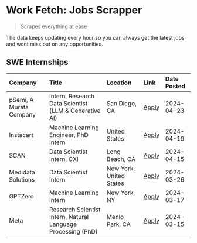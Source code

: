 # Work Fetch: Jobs Scrapper
> Scrapes everything at ease

The data keeps updating every hour so you can always get the latest jobs and wont miss out on any opportunities.

## SWE Internships
<!--START_SECTION:workfetch-->
| Company                 | Title                                                        | Location                | Link                                                                                                                                                                                                                                                                       | Date Posted   |
|:------------------------|:-------------------------------------------------------------|:------------------------|:---------------------------------------------------------------------------------------------------------------------------------------------------------------------------------------------------------------------------------------------------------------------------|:--------------|
| pSemi, A Murata Company | Intern, Research Data Scientist (LLM & Generative AI)        | San Diego, CA           | [Apply](https://www.linkedin.com/jobs/view/intern-research-data-scientist-llm-generative-ai-at-psemi-a-murata-company-3887074168?position=4&pageNum=0&refId=gIPEpoIXFRJvY2tmWfGr4g%3D%3D&trackingId=76i0Mv5lVi4iHnZn6QHsHA%3D%3D&trk=public_jobs_jserp-result_search-card) | 2024-04-23    |
| Instacart               | Machine Learning Engineer, PhD Intern                        | United States           | [Apply](https://www.linkedin.com/jobs/view/machine-learning-engineer-phd-intern-at-instacart-3901991739?position=2&pageNum=0&refId=gIPEpoIXFRJvY2tmWfGr4g%3D%3D&trackingId=vVYRqVfg9Wt67OOjpjRsOA%3D%3D&trk=public_jobs_jserp-result_search-card)                          | 2024-04-19    |
| SCAN                    | Data Scientist Intern, CXI                                   | Long Beach, CA          | [Apply](https://www.linkedin.com/jobs/view/data-scientist-intern-cxi-at-scan-3899690492?position=10&pageNum=0&refId=gIPEpoIXFRJvY2tmWfGr4g%3D%3D&trackingId=PxRmSYVTTVqnbeFY5L9L%2BQ%3D%3D&trk=public_jobs_jserp-result_search-card)                                       | 2024-04-15    |
| Medidata Solutions      | Data Scientist Intern                                        | New York, United States | [Apply](https://www.linkedin.com/jobs/view/data-scientist-intern-at-medidata-solutions-3810253704?position=9&pageNum=0&refId=gIPEpoIXFRJvY2tmWfGr4g%3D%3D&trackingId=mxIFWG2Oh%2FGgexOgmqBJDA%3D%3D&trk=public_jobs_jserp-result_search-card)                              | 2024-03-26    |
| GPTZero                 | Machine Learning Intern                                      | New York, NY            | [Apply](https://www.linkedin.com/jobs/view/machine-learning-intern-at-gptzero-3860723963?position=8&pageNum=0&refId=gIPEpoIXFRJvY2tmWfGr4g%3D%3D&trackingId=hss3LhBzhJCJHtfbl7%2BLLg%3D%3D&trk=public_jobs_jserp-result_search-card)                                       | 2024-03-17    |
| Meta                    | Research Scientist Intern, Natural Language Processing (PhD) | Menlo Park, CA          | [Apply](https://www.linkedin.com/jobs/view/research-scientist-intern-natural-language-processing-phd-at-meta-3858718375?position=7&pageNum=0&refId=gIPEpoIXFRJvY2tmWfGr4g%3D%3D&trackingId=IzRB0vOkWl7W4TMT4IaapQ%3D%3D&trk=public_jobs_jserp-result_search-card)          | 2024-03-15    |
<!--END_SECTION:workfetch-->
